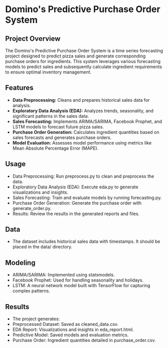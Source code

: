# Domino's Predictive Purchase Order System

## Project Overview

The Domino's Predictive Purchase Order System is a time series forecasting project designed to predict pizza sales and generate corresponding purchase orders for ingredients. This system leverages various forecasting models to predict sales and subsequently calculate ingredient requirements to ensure optimal inventory management.

## Features

- **Data Preprocessing:** Cleans and prepares historical sales data for analysis.
- **Exploratory Data Analysis (EDA):** Analyzes trends, seasonality, and significant patterns in the sales data.
- **Sales Forecasting:** Implements ARIMA/SARIMA, Facebook Prophet, and LSTM models to forecast future pizza sales.
- **Purchase Order Generation:** Calculates ingredient quantities based on sales forecasts and generates purchase orders.
- **Model Evaluation:** Assesses model performance using metrics like Mean Absolute Percentage Error (MAPE).

## Usage

- Data Preprocessing: Run preprocess.py to clean and preprocess the data.
- Exploratory Data Analysis (EDA): Execute eda.py to generate visualizations and insights.
- Sales Forecasting: Train and evaluate models by running forecasting.py.
- Purchase Order Generation: Generate the purchase order with generate_order.py.
- Results: Review the results in the generated reports and files.

## Data
- The dataset includes historical sales data with timestamps. It should be placed in the data/ directory.

## Modeling
- ARIMA/SARIMA: Implemented using statsmodels.
- Facebook Prophet: Used for handling seasonality and holidays.
- LSTM: A neural network model built with TensorFlow for capturing complex patterns.

## Results
- The project generates:
- Preprocessed Dataset: Saved as cleaned_data.csv.
- EDA Report: Visualizations and insights in eda_report.html.
- Predictive Model: Saved models and evaluation metrics.
- Purchase Order: Ingredient quantities detailed in purchase_order.csv.
